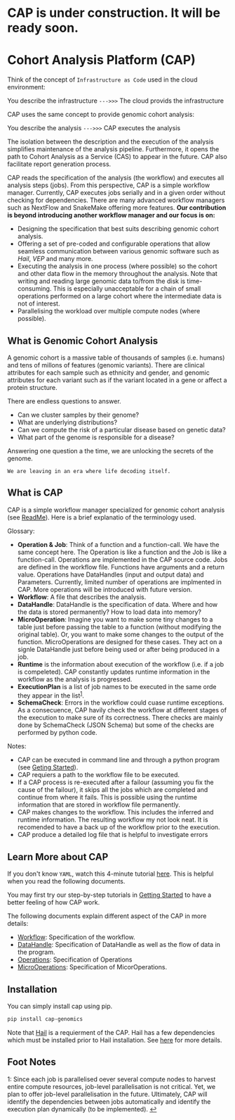 # CAP is under construction. It will be ready soon.
# Cohort Analysis Platform (CAP)

Think of the concept of `Infrastructure as Code` used in the cloud environment:

You describe the infrastructure `--->>>` The cloud provids the infrastructure

CAP uses the same concept to provide genomic cohort analysis:

You describe the analysis `--->>>` CAP executes the analysis

The isolation between the description and the execution of the analysis simplifies maintenance of the analysis pipeline. Furthermore, it opens the path to Cohort Analysis as a Service (CAS) to appear in the future. CAP also facilitate report generation process.

CAP reads the specification of the analysis (the workflow) and executes all analysis steps (jobs). From this perspective, CAP is a simple workflow manager. Currently, CAP executes jobs serially and in a given order without checking for dependencies. There are many advanced workflow managers such as NextFlow and SnakeMake offering more features. **Our contribution is beyond introducing another workflow manager and our focus is on:**
- Designing the specification that best suits describing genomic cohort analysis. 
- Offering a set of pre-coded and configurable operations that allow seamless communication between various genomic software such as *Hail*, *VEP* and many more.
- Executing the analysis in one process (where possible) so the cohort and other data flow in the memory throughout the analysis. Note that writing and reading large genomic data to/from the disk is time-consuming. This is especially unacceptable for a chain of small operations performed on a large cohort where the intermediate data is not of interest.
- Parallelising the workload over multiple compute nodes (where possible).

## What is Genomic Cohort Analysis
A genomic cohort is a massive table of thousands of samples (i.e. humans) and tens of millons of features (genomic variants). There are clinical attributes for each sample such as ethnicity and gender, and genomic attributes for each variant such as if the variant located in a gene or affect a protein structure.

There are endless questions to answer.
- Can we cluster samples by their genome?
- What are underlying distributions?
- Can we compute the risk of a particular disease based on genetic data?
- What part of the genome is responsible for a disease?

Answering one question a the time, we are unlocking the secrets of the genome.

`We are leaving in an era where life decoding itself.`

## What is CAP

CAP is a simple workflow manager specialized for genomic cohort analysis (see [ReadMe](../README.md)).
Here is a brief explanatio of the terminology used.

Glossary:
- **Operation & Job**: Think of a function and a function-call. We have the same concept here. The Operation is like a function and the Job is like a function-call. Operations are implemented in the CAP source code. Jobs are defined in the workflow file. Functions have arguments and a return value. Operations have DataHandles (input and output data) and Parameters. Currently, limited number of operations are implmented in CAP. More operations will be introduced with future version.
- **Workflow**: A file that describes the analysis.
- **DataHandle**: DataHandle is the specification of data. Where and how the data is stored permanently? How to load data into memory? 
- **MicroOperation**: Imagine you want to make some tiny changes to a table just before passing the table to a function (without modifying the original table). Or, you want to make some changes to the output of the function. MicroOperations are designed for these cases. They act on a signle DataHandle just before being used or after being produced in a job. 
- **Runtime** is the information about execution of the workflow (i.e. if a job is compeleted). CAP constantly updates runtime information in the workflow as the analysis is progressed. 
- **ExecutionPlan** is a list of job names to be executed in the same orde they appear in the list<sup id="ret_exec_plan">[1](#fn_exec_plan)</sup>.
- **SchemaCheck**: Errors in the workflow could cuase runtime exceptions. As a consecuence, CAP havily check the workflow at different stages of the execution to make sure of its correctness. There checks are mainly done by SchemaCheck (JSON Schema) but some of the checks are performed by python code.

Notes: 
- CAP can be executed in command line and through a python program (see [Geting Started](GetingStarted.md)).
- CAP requiers a path to the workflow file to be executed.
- If a CAP process is re-executed after a failour (assuming you fix the cause of the failour), it skips all the jobs which are completed and continue from where it fails. This is possible using the runtime information that are stored in workflow file permanently.
- CAP makes changes to the workflow. This includes the inferred and runtime information. The resulting workflow my not look neat. It is recomended to have a back up of the workflow prior to the execution.
- CAP produce a detailed log file that is helpful to investigate errors

## Learn More about CAP

If you don't know `YAML`, watch this 4-minute tutorial [here](https://youtu.be/0fbnyS_lHW4).
This is helpful when you read the following documents.

You may first try our step-by-step tutorials in [Getting Started](docs/GetingStarted.md) to have a better feeling of how CAP work.

The following documents explain different aspect of the CAP in more details:
- [Workflow](docs/Workflow.md): Specification of the workflow.
- [DataHandle](docs/DataHandle.md): Specification of DataHandle as well as the flow of data in the program.
- [Operations](docs/Operations.md): Specification of Operations
- [MicroOperations](docs/MicroOperations.md): Specification of MicorOperations.

## Installation
You can simply install cap using pip.
```bash
pip install cap-genomics
```

Note that [Hail](https://hail.is) is a requierment of the CAP. Hail has a few dependencies which must be installed prior to Hail installation. See [here](https://hail.is/docs/0.2/getting_started.html#installing-hail) for more details.


## Foot Notes
<a name="fn_exec_plan">1</a>: Since each job is parallelised oever several compute nodes to harvest entire compute resources, job-level parallelisation is not critical. Yet, we plan to offer job-level parallelisation in the future. Ultimately, CAP will identify the dependencies between jobs automatically and identify the execution plan dynamically (to be implemented). [↩](#ret_exec_plan)
